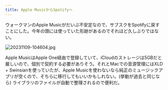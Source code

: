 ```yaml
---
title: Apple MusicからSpotifyへ
---
```


ウォークマンのApple Musicがだいぶ不安定なので、サブスクをSpotifyに戻すことにした。今年の頭には使っていた形跡があるのでそれほど久しぶりではない。

![20231109-104604.jpg](https://ceshmina-photos.s3.ap-northeast-1.amazonaws.com/medium/202311/20231109-104604.jpg)

Apple MusicはApple One経由で登録していて、iCloudのストレージは5GBだと厳しいので、個別で契約する必要がありそう。それとMacでの音源管理にはXLD + Swinsianを使っていたが、Apple Musicを使わないなら純正のミュージックアプリが空くので、そちらに移行してもいいかもしれない。(挙動が過去と同じなら) ライブラリのファイルが自動で整理されるので便利だ。
